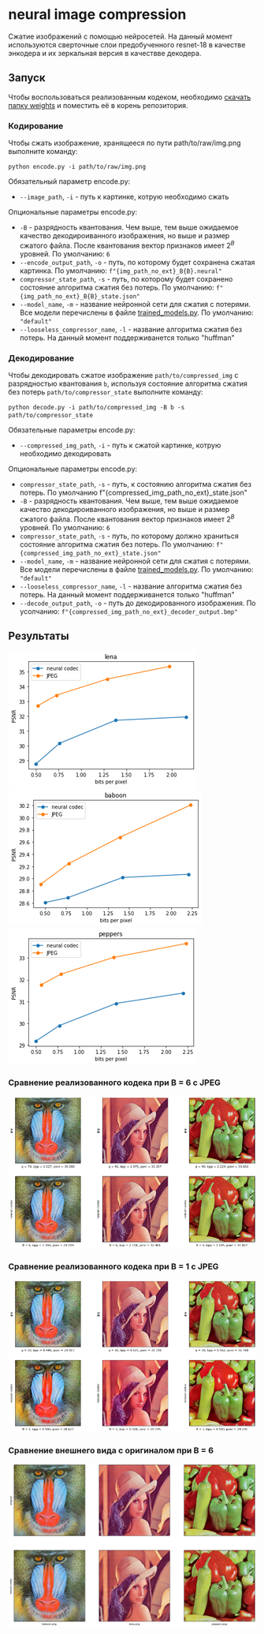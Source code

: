 # neural image compression

Сжатие изображений с помощью нейросетей. На данный момент используются сверточные слои предобученного resnet-18 в качестве энкодера и их зеркальная версия в качествве декодера.

## Запуск

Чтобы воспользоваться реализованным кодеком, необходимо [скачать папку weights](https://cloud.mail.ru/public/pA8G/zuxUJJmfv) и поместить её в корень репозитория.

### Кодирование

Чтобы сжать изображение, хранящееся по пути path/to/raw/img.png выполните команду:
```
python encode.py -i path/to/raw/img.png
```

Обязательный параметр encode.py:
* ```--image_path```, ```-i``` - путь к картинке, котрую необходимо сжать

Опциональные параметры encode.py:
* ```-B``` - разрядность квантования. Чем выше, тем выше ожидаемое качество декодироиванного изображения, но выше и размер сжатого файла. После квантования вектор признаков имеет $2^B$ уровней. По умолчанию: ```6```
* ```--encode_output_path```, ```-o``` - путь, по которому будет сохранена сжатая картинка. По умолчанию: ```f"{img_path_no_ext}_B{B}.neural"```
* ```compressor_state_path```, ```-s``` - путь, по которому будет сохранено состояние алгоритма сжатия без потерь. По умолчанию: ```f"{img_path_no_ext}_B{B}_state.json"```
* ```--model_name```, ```-m``` - название нейронной сети для сжатия с потерями. Все модели перечислены в файле [trained_models.py](trained_models.py). По умолчанию: ```"default"```
* ```--looseless_compressor_name```, ```-l``` - название алгоритма сжатия без потерь. На данный момент поддерживанется только "huffman"

### Декодирование
Чтобы декодировать сжатое изображение ```path/to/compressed_img``` с разрядностью квантования ```b```, используя состояние алгоритма сжатия без потерь ```path/to/compressor_state``` выполните команду:
```
python decode.py -i path/to/compressed_img -B b -s path/to/compressor_state
```

Обязательные параметры encode.py:
* ```--compressed_img_path```, ```-i``` - путь к сжатой картинке, котрую необходимо декодировать

Опциональные параметры encode.py:
* ```compressor_state_path```, ```-s``` - путь, к состоянию алгоритма сжатия без потерь. По умолчанию f"{compressed_img_path_no_ext}_state.json"
* ```-B``` - разрядность квантования. Чем выше, тем выше ожидаемое качество декодироиванного изображения, но выше и размер сжатого файла. После квантования вектор признаков имеет $2^B$ уровней. По умолчанию: ```6```
* ```compressor_state_path```, ```-s``` - путь, по которому должно храниться состояние алгоритма сжатия без потерь. По умолчанию: ```f"{compressed_img_path_no_ext}_state.json"```
* ```--model_name```, ```-m``` - название нейронной сети для сжатия с потерями. Все модели перечислены в файле [trained_models.py](trained_models.py). По умолчанию: ```"default"```
* ```--looseless_compressor_name```, ```-l``` - название алгоритма сжатия без потерь. На данный момент поддерживанется только "huffman"
* ```--decode_output_path```, ```-o``` - путь до декодированного изображения. По усолчанию:  ```f"{compressed_img_path_no_ext}_decoder_output.bmp"```


<!-- Обучение производилось на подможестве классов датасета Imagenet (ссылка). Подможество классов перечислено в файле. -->

## Результаты

![Здесь должен быть график сравнивающий jpeg и кодек из данного репозитория на примере картинки lena (bytes per pixel / psnr)](./readme_imgs/lena__jpg_vs_mycodec.png)
![Здесь должен быть график сравнивающий jpeg и кодек из данного репозитория на примере картинки baboon (bytes per pixel / psnr)](./readme_imgs/baboon__jpg_vs_mycodec.png)
![Здесь должен быть график сравнивающий jpeg и кодек из данного репозитория на примере картинки peppers (bytes per pixel / psnr)](./readme_imgs/peppers__jpg_vs_mycodec.png)

### Сравнение реализованного кодека при B = 6 с JPEG
![Здесь должно быть сравнение реализованного кодева при B = 6 с JPEG](./readme_imgs/B6_vs_JPG.png)

### Сравнение реализованного кодека при B = 1 с JPEG
![Здесь должно быть сравнение реализованного кодева при B = 1 с JPEG](./readme_imgs/B1_vs_JPG.png)

### Сравнение внешнего вида с оригиналом при B = 6
![Здесь должно быть изображение с результатами при B = 6](./readme_imgs/B6_results.png)